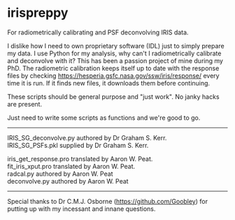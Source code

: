 # irispreppy
For radiometrically calibrating and PSF deconvolving IRIS data.

I dislike how I need to own proprietary software (IDL) just to simply prepare my data. I use Python for my analysis, why can't I radiometrically calibrate and deconvolve with it?
This has been a passion project of mine during my PhD. The radiometric calibration keeps itself up to date with the response files by checking https://hesperia.gsfc.nasa.gov/ssw/iris/response/ every time it is run. If it finds new files, it downloads them before continuing.

These scripts should be general purpose and "just work". No janky hacks are present.

Just need to write some scripts as functions and we're good to go.

---

IRIS_SG_deconvolve.py authored by Dr Graham S. Kerr.<br>
IRIS_SG_PSFs.pkl supplied by Dr Graham S. Kerr.<br>

iris_get_response.pro translated by Aaron W. Peat.<br>
fit_iris_xput.pro translated by Aaron W. Peat.<br>
radcal.py authored by Aaron W. Peat<br>
deconvolve.py authored by Aaron W. Peat

---

Special thanks to Dr C.M.J. Osborne (https://github.com/Goobley) for putting up with my incessant and innane questions.
